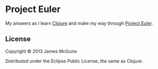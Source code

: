 # Project Euler

My answers as I learn [Clojure](http://clojure.org/) and make my way through [Project Euler](http://projecteuler.net/).

## License

Copyright © 2013 James McGuire

Distributed under the Eclipse Public License, the same as Clojure.
